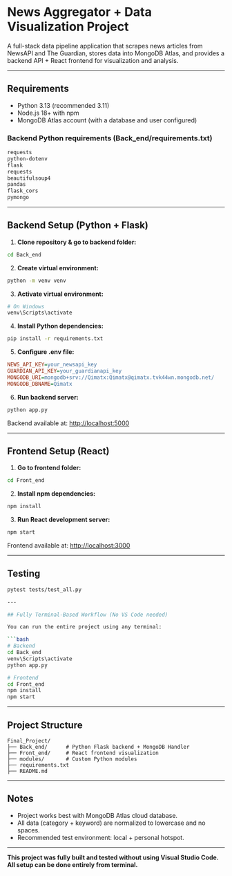 # News Aggregator + Data Visualization Project

A full-stack data pipeline application that scrapes news articles from NewsAPI and The Guardian, stores data into MongoDB Atlas, and provides a backend API + React frontend for visualization and analysis.

---

## Requirements

* Python 3.13 (recommended 3.11)
* Node.js 18+ with npm
* MongoDB Atlas account (with a database and user configured)

### Backend Python requirements (Back\_end/requirements.txt)

```txt
requests
python-dotenv
flask
requests
beautifulsoup4
pandas
flask_cors
pymongo
```

---

## Backend Setup (Python + Flask)

1. **Clone repository & go to backend folder:**

```bash
cd Back_end
```

2. **Create virtual environment:**

```bash
python -m venv venv
```

3. **Activate virtual environment:**

```bash
# On Windows
venv\Scripts\activate
```

4. **Install Python dependencies:**

```bash
pip install -r requirements.txt
```

5. **Configure .env file:**

```ini
NEWS_API_KEY=your_newsapi_key
GUARDIAN_API_KEY=your_guardianapi_key
MONGODB_URI=mongodb+srv://Qimatx:Qimatx@qimatx.tvk44wn.mongodb.net/
MONGODB_DBNAME=Qimatx
```

6. **Run backend server:**

```bash
python app.py
```

Backend available at: [http://localhost:5000](http://localhost:5000)

---

## Frontend Setup (React)

1. **Go to frontend folder:**

```bash
cd Front_end
```

2. **Install npm dependencies:**

```bash
npm install
```

3. **Run React development server:**

```bash
npm start
```

Frontend available at: [http://localhost:3000](http://localhost:3000)

---
## Testing

```bash
pytest tests/test_all.py

---

## Fully Terminal-Based Workflow (No VS Code needed)

You can run the entire project using any terminal:

```bash
# Backend
cd Back_end
venv\Scripts\activate
python app.py

# Frontend
cd Front_end
npm install
npm start
```

---

## Project Structure

```
Final_Project/
├── Back_end/      # Python Flask backend + MongoDB Handler
├── Front_end/     # React frontend visualization
├── modules/       # Custom Python modules
├── requirements.txt
├── README.md
```

---

## Notes

* Project works best with MongoDB Atlas cloud database.
* All data (category + keyword) are normalized to lowercase and no spaces.
* Recommended test environment: local + personal hotspot.

---

**This project was fully built and tested without using Visual Studio Code. All setup can be done entirely from terminal.**
